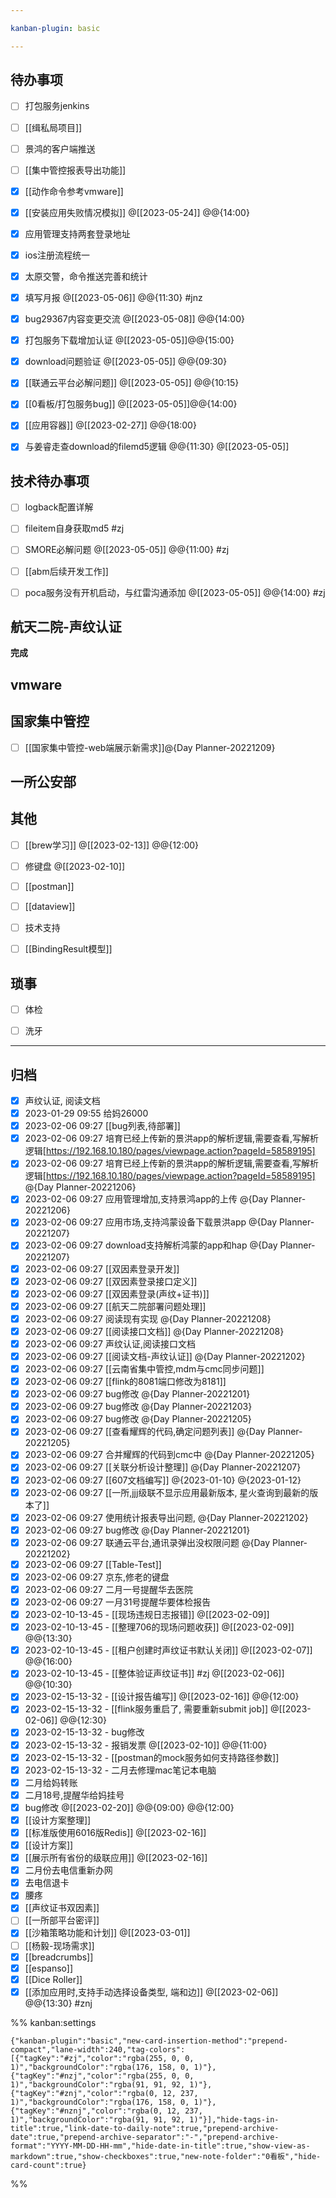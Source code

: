 ```yaml
---

kanban-plugin: basic

---
```


## 待办事项

- [ ] 打包服务jenkins
- [ ] [[缉私局项目]]
- [ ] 景鸿的客户端推送
- [ ] [[集中管控报表导出功能]]
- [x] [[动作命令参考vmware]]
- [x] [[安装应用失败情况模拟]] @[[2023-05-24]] @@{14:00}
- [x] 应用管理支持两套登录地址
- [x] ios注册流程统一
- [x] 太原交警，命令推送完善和统计
- [x] 填写月报 @[[2023-05-06]] @@{11:30} #jnz
- [x] bug29367内容变更交流 @[[2023-05-08]] @@{14:00}
- [x] 打包服务下载增加认证 @[[2023-05-05]]@@{15:00}
- [x] download问题验证 @[[2023-05-05]] @@{09:30}
- [x] [[联通云平台必解问题]] @[[2023-05-05]] @@{10:15}
- [x] [[0看板/打包服务bug]] @[[2023-05-05]]@@{14:00}
- [x] [[应用容器]] @[[2023-02-27]] @@{18:00}
- [x] 与姜睿走查download的filemd5逻辑 @@{11:30} @[[2023-05-05]]


## 技术待办事项

- [ ] logback配置详解
- [ ] fileitem自身获取md5 #zj
- [ ] SMORE必解问题 @[[2023-05-05]] @@{11:00} #zj
- [ ] [[abm后续开发工作]]
- [ ] poca服务没有开机启动，与红雷沟通添加 @[[2023-05-05]] @@{14:00}  #zj


## 航天二院-声纹认证

**完成**


## vmware



## 国家集中管控

- [ ] [[国家集中管控-web端展示新需求]]@{Day Planner-20221209}


## 一所公安部



## 其他

- [ ] [[brew学习]] @[[2023-02-13]] @@{12:00}
- [ ] 修键盘 @[[2023-02-10]]
- [ ] [[postman]]
- [ ] [[dataview]]
- [ ] 技术支持
- [ ] [[BindingResult模型]]


## 琐事

- [ ] 体检
- [ ] 洗牙


***

## 归档

- [x] 声纹认证, 阅读文档
- [x] 2023-01-29 09:55 给妈26000
- [x] 2023-02-06 09:27 [[bug列表,待部署]]
- [x] 2023-02-06 09:27 培育已经上传新的景洪app的解析逻辑,需要查看,写解析逻辑[https://192.168.10.180/pages/viewpage.action?pageId=58589195]
- [x] 2023-02-06 09:27 培育已经上传新的景洪app的解析逻辑,需要查看,写解析逻辑[https://192.168.10.180/pages/viewpage.action?pageId=58589195] @{Day Planner-20221206}
- [x] 2023-02-06 09:27 应用管理增加,支持景鸿app的上传 @{Day Planner-20221206}
- [x] 2023-02-06 09:27 应用市场,支持鸿蒙设备下载景洪app @{Day Planner-20221207}
- [x] 2023-02-06 09:27 download支持解析鸿蒙的app和hap @{Day Planner-20221207}
- [x] 2023-02-06 09:27 [[双因素登录开发]]
- [x] 2023-02-06 09:27 [[双因素登录接口定义]]
- [x] 2023-02-06 09:27 [[双因素登录(声纹+证书)]]
- [x] 2023-02-06 09:27 [[航天二院部署问题处理]]
- [x] 2023-02-06 09:27 阅读现有实现 @{Day Planner-20221208}
- [x] 2023-02-06 09:27 [[阅读接口文档]] @{Day Planner-20221208}
- [x] 2023-02-06 09:27 声纹认证,阅读接口文档
- [x] 2023-02-06 09:27 [[阅读文档-声纹认证]] @{Day Planner-20221202}
- [x] 2023-02-06 09:27 [[云南省集中管控,mdm与cmc同步问题]]
- [x] 2023-02-06 09:27 [[flink的8081端口修改为8181]]
- [x] 2023-02-06 09:27 bug修改 @{Day Planner-20221201}
- [x] 2023-02-06 09:27 bug修改 @{Day Planner-20221203}
- [x] 2023-02-06 09:27 bug修改 @{Day Planner-20221205}
- [x] 2023-02-06 09:27 [[查看耀辉的代码,确定问题列表]] @{Day Planner-20221205}
- [x] 2023-02-06 09:27 合并耀辉的代码到cmc中 @{Day Planner-20221205}
- [x] 2023-02-06 09:27 [[关联分析设计整理]] @{Day Planner-20221207}
- [x] 2023-02-06 09:27 [[607文档编写]] @{2023-01-10} @{2023-01-12}
- [x] 2023-02-06 09:27 [[一所,jjj级联不显示应用最新版本, 星火查询到最新的版本了]]
- [x] 2023-02-06 09:27 使用统计报表导出问题, @{Day Planner-20221202}
- [x] 2023-02-06 09:27 bug修改 @{Day Planner-20221201}
- [x] 2023-02-06 09:27 联通云平台,通讯录弹出没权限问题 @{Day Planner-20221202}
- [x] 2023-02-06 09:27 [[Table-Test]]
- [x] 2023-02-06 09:27 京东,修老的键盘
- [x] 2023-02-06 09:27 二月一号提醒华去医院
- [x] 2023-02-06 09:27 一月31号提醒华要体检报告
- [x] 2023-02-10-13-45 - [[现场违规日志报错]] @[[2023-02-09]]
- [x] 2023-02-10-13-45 - [[整理706的现场问题收获]] @[[2023-02-09]] @@{13:30}
- [x] 2023-02-10-13-45 - [[租户创建时声纹证书默认关闭]] @[[2023-02-07]] @@{16:00}
- [x] 2023-02-10-13-45 - [[整体验证声纹证书]]  #zj  @[[2023-02-06]] @@{10:30}
- [x] 2023-02-15-13-32 - [[设计报告编写]] @[[2023-02-16]] @@{12:00}
- [x] 2023-02-15-13-32 - [[flink服务重启了, 需要重新submit job]] @[[2023-02-06]] @@{12:30}
- [x] 2023-02-15-13-32 - bug修改
- [x] 2023-02-15-13-32 - 报销发票 @[[2023-02-10]] @@{11:00}
- [x] 2023-02-15-13-32 - [[postman的mock服务如何支持路径参数]]
- [x] 2023-02-15-13-32 - 二月去修理mac笔记本电脑
- [x] 二月给妈转账
- [x] 二月18号,提醒华给妈挂号
- [x] bug修改 @[[2023-02-20]] @@{09:00} @@{12:00}
- [x] [[设计方案整理]]
- [x] [[标准版使用6016版Redis]] @[[2023-02-16]]
- [x] [[设计方案]]
- [x] [[展示所有省份的级联应用]] @[[2023-02-16]]
- [x] 二月份去电信重新办网
- [x] 去电信退卡
- [x] 腰疼
- [x] [[声纹证书双因素]]
- [ ] [[一所部平台密评]]
- [x] [[沙箱策略功能和计划]] @[[2023-03-01]]
- [ ] [[杨毅-现场需求]]
- [x] [[breadcrumbs]]
- [x] [[espanso]]
- [x] [[Dice Roller]]
- [x] [[添加应用时,支持手动选择设备类型, 端和边]] @[[2023-02-06]] @@{13:30} #znj

%% kanban:settings
```
{"kanban-plugin":"basic","new-card-insertion-method":"prepend-compact","lane-width":240,"tag-colors":[{"tagKey":"#zj","color":"rgba(255, 0, 0, 1)","backgroundColor":"rgba(176, 158, 0, 1)"},{"tagKey":"#nzj","color":"rgba(255, 0, 0, 1)","backgroundColor":"rgba(91, 91, 92, 1)"},{"tagKey":"#znj","color":"rgba(0, 12, 237, 1)","backgroundColor":"rgba(176, 158, 0, 1)"},{"tagKey":"#nznj","color":"rgba(0, 12, 237, 1)","backgroundColor":"rgba(91, 91, 92, 1)"}],"hide-tags-in-title":true,"link-date-to-daily-note":true,"prepend-archive-date":true,"prepend-archive-separator":"-","prepend-archive-format":"YYYY-MM-DD-HH-mm","hide-date-in-title":true,"show-view-as-markdown":true,"show-checkboxes":true,"new-note-folder":"0看板","hide-card-count":true}
```
%%